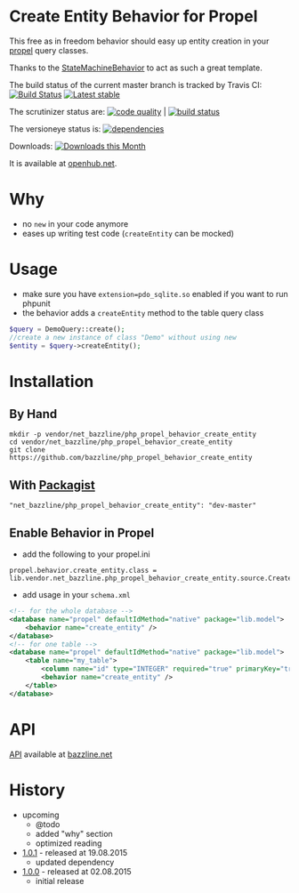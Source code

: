 # Create Entity Behavior for Propel

This free as in freedom behavior should easy up entity creation in your [propel](http://www.propelorm.org) query classes.

Thanks to the [StateMachineBehavior](https://github.com/willdurand/StateMachineBehavior) to act as such a great template.

The build status of the current master branch is tracked by Travis CI: 
[![Build Status](https://travis-ci.org/bazzline/php_propel_behavior_create_entity.png?branch=master)](http://travis-ci.org/bazzline/php_propel_behavior_create_entity)
[![Latest stable](https://img.shields.io/packagist/v/net_bazzline/php_propel_behavior_create_entity.svg)](https://packagist.org/packages/net_bazzline/php_propel_behavior_create_entity)

The scrutinizer status are:
[![code quality](https://scrutinizer-ci.com/g/bazzline/php_propel_behavior_create_entity/badges/quality-score.png?b=master)](https://scrutinizer-ci.com/g/bazzline/php_propel_behavior_create_entity/) | [![build status](https://scrutinizer-ci.com/g/bazzline/php_propel_behavior_create_entity/badges/build.png?b=master)](https://scrutinizer-ci.com/g/bazzline/php_propel_behavior_create_entity/)

The versioneye status is:
[![dependencies](https://www.versioneye.com/user/projects/55be795c653762002000209a/badge.svg?style=flat)](https://www.versioneye.com/user/projects/55be795c653762002000209a)

Downloads:
[![Downloads this Month](https://img.shields.io/packagist/dm/net_bazzline/php_propel_behavior_create_entity.svg)](https://packagist.org/packages/net_bazzline/php_propel_behavior_create_entity)

It is available at [openhub.net](https://openhub.net/p/php_propel_behavior_create_entity).

# Why

* no `new` in your code anymore
* eases up writing test code (`createEntity` can be mocked)

# Usage

* make sure you have `extension=pdo_sqlite.so` enabled if you want to run phpunit
* the behavior adds a `createEntity` method to the table query class
```php
$query = DemoQuery::create();
//create a new instance of class "Demo" without using new
$entity = $query->createEntity();
```

# Installation

## By Hand

```
mkdir -p vendor/net_bazzline/php_propel_behavior_create_entity
cd vendor/net_bazzline/php_propel_behavior_create_entity
git clone https://github.com/bazzline/php_propel_behavior_create_entity
```

## With [Packagist](https://packagist.org/packages/net_bazzline/php_propel_behavior_create_entity)

```
"net_bazzline/php_propel_behavior_create_entity": "dev-master"
```

## Enable Behavior in Propel

* add the following to your propel.ini
```
propel.behavior.create_entity.class = lib.vendor.net_bazzline.php_propel_behavior_create_entity.source.CreateEntityBehavior
```
* add usage in your `schema.xml`
```xml
<!-- for the whole database -->
<database name="propel" defaultIdMethod="native" package="lib.model">
    <behavior name="create_entity" />
</database>
<!-- for one table -->
<database name="propel" defaultIdMethod="native" package="lib.model">
    <table name="my_table">
        <column name="id" type="INTEGER" required="true" primaryKey="true" autoIncrement="true" />
        <behavior name="create_entity" />
    </table>
</database>
```

# API 

[API](http://bazzline.net/2eafe1bfd5db29029fbe3c3fc94eddeaa6433b47/index.html) available at [bazzline.net](http://www.bazzline.net)

# History

* upcoming
    * @todo
    * added "why" section
    * optimized reading
* [1.0.1](https://github.com/bazzline/php_propel_behavior_create_entity/tree/1.0.1) - released at 19.08.2015
    * updated dependency
* [1.0.0](https://github.com/bazzline/php_propel_behavior_create_entity/tree/1.0.0) - released at 02.08.2015
    * initial release
